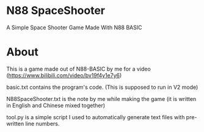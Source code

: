 # N88 SpaceShooter
 A Simple Space Shooter Game Made With N88 BASIC

# About
This is a game made out of N88-BASIC by me for a video (https://www.bilibili.com/video/bv19f4y1e7y6)

basic.txt contains the program's code. (This is supposed to run in V2 mode)

N88SpaceShooter.txt is the note by me while making the game (it is written in English and Chinese mixed together)

tool.py is a simple script I used to automatically generate text files with pre-written line numbers.